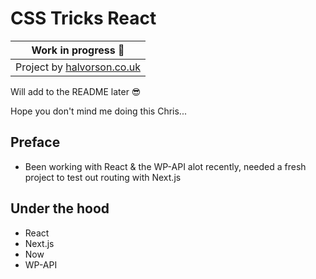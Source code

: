# CSS Tricks React


| Work in progress 💩 |
|----------------------|
| Project by [halvorson.co.uk](https://halvorson.co.uk)|


Will add to the README later 😎

Hope you don't mind me doing this Chris...

## Preface

- Been working with React & the WP-API alot recently, needed a fresh project to test out routing with Next.js

## Under the hood
- React
- Next.js
- Now
- WP-API
